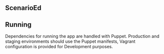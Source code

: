 ScenarioEd
----------

Running
-------

Dependencies for running the app are handled with Puppet. Production and staging environments should use the Puppet manifests, Vagrant configuration is provided for Development purposes.
